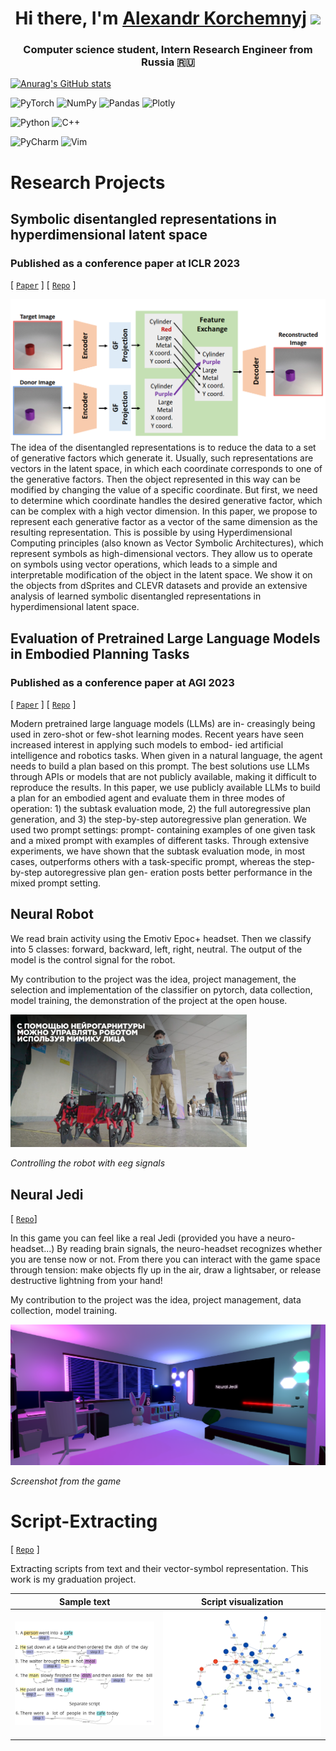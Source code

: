 <h1 align="center">Hi there, I'm <a href="https://vk.com/yesssense" target="_blank">Alexandr Korchemnyj</a> 
<img src="https://github.com/blackcater/blackcater/raw/main/images/Hi.gif" height="32"/></h1>
<h3 align="center">Computer science student, Intern Research Engineer from Russia 🇷🇺</h3>

[![Anurag's GitHub stats](https://github-readme-stats.vercel.app/api?username=Yessense&include_all_commits=true)](https://github.com/anuraghazra/github-readme-stats)

![PyTorch](https://img.shields.io/badge/PyTorch-%23EE4C2C.svg?style=plastic&logo=PyTorch&logoColor=white)
![NumPy](https://img.shields.io/badge/numpy-%23013243.svg?style=plastic&logo=numpy&logoColor=white)
![Pandas](https://img.shields.io/badge/pandas-%23150458.svg?style=plastic&logo=pandas&logoColor=white)
![Plotly](https://img.shields.io/badge/Plotly-%233F4F75.svg?style=plastic&logo=plotly&logoColor=white)

![Python](https://img.shields.io/badge/python-3670A0?style=plastic&logo=python&logoColor=ffdd54)
![C++](https://img.shields.io/badge/c++-%2300599C.svg?style=plastic&logo=c%2B%2B&logoColor=white)

![PyCharm](https://img.shields.io/badge/pycharm-143?style=plastic&logo=pycharm&logoColor=black&color=black&labelColor=green)
![Vim](https://img.shields.io/badge/VIM-%2311AB00.svg?style=plastic&logo=vim&logoColor=white)

# Research Projects

## Symbolic disentangled representations in hyperdimensional latent space

### Published as a conference paper at ICLR 2023

[ [`Paper`](https://airi.net/ru/articles/symbolic-disentangled-representations-in-hyperdimensional-latent-space/) ] [ [`Repo`](https://github.com/Yessense/paired_codebook_ae) ]

![exchange.png](projects%2Farsyd%2Fexchange.png)
The idea of the disentangled representations is to reduce the data to a set of generative
factors which generate it. Usually, such representations are vectors in the
latent space, in which each coordinate corresponds to one of the generative factors. Then
the object represented in this way can be modified by changing the
value of a specific coordinate. But first, we need to determine which coordinate
handles the desired generative factor, which can be complex with a high vector dimension.
In this paper, we propose to represent each generative factor as a vector
of the same dimension as the resulting representation. This is possible by using
Hyperdimensional Computing principles (also known as Vector Symbolic Architectures), which
represent symbols as high-dimensional vectors. They allow us
to operate on symbols using vector operations, which leads to a simple and interpretable
modification of the object in the latent space. We show it on the objects
from dSprites and CLEVR datasets and provide an extensive analysis of learned
symbolic disentangled representations in hyperdimensional latent space.

## Evaluation of Pretrained Large Language Models in Embodied Planning Tasks

### Published as a conference paper at AGI 2023

[ [`Paper`](https://link.springer.com/chapter/10.1007/978-3-031-33469-6_23) ] [ [`Repo`](https://github.com/Yessense/llm_planning) ]

Modern pretrained large language models (LLMs) are in-
creasingly being used in zero-shot or few-shot learning modes. Recent
years have seen increased interest in applying such models to embod-
ied artificial intelligence and robotics tasks. When given in a natural
language, the agent needs to build a plan based on this prompt. The
best solutions use LLMs through APIs or models that are not publicly
available, making it difficult to reproduce the results. In this paper, we
use publicly available LLMs to build a plan for an embodied agent and
evaluate them in three modes of operation: 1) the subtask evaluation
mode, 2) the full autoregressive plan generation, and 3) the step-by-step
autoregressive plan generation. We used two prompt settings: prompt-
containing examples of one given task and a mixed prompt with examples
of different tasks. Through extensive experiments, we have shown that
the subtask evaluation mode, in most cases, outperforms others with a
task-specific prompt, whereas the step-by-step autoregressive plan gen-
eration posts better performance in the mixed prompt setting.

## Neural Robot

We read brain activity using the Emotiv Epoc+ headset. Then we classify into 5 classes:
forward, backward, left, right,
neutral. The output of the model is the control signal for the robot.

My contribution to the project was the idea, project management, the selection and
implementation of the classifier on
pytorch, data collection, model training, the demonstration of the project at the open
house.

<img src="projects/neural_robot/neural_robot.png" alt="Controlling the robot with eeg
signals"
width=75% >

*Controlling the robot with eeg signals*

## Neural Jedi

[ [`Repo`](https://github.com/RTUITLab/NeuralJedi)]

In this game you can feel like a real Jedi (provided you have a neuro-headset...) By
reading brain signals, the
neuro-headset recognizes whether you are tense now or not. From there you can interact
with the game space through
tension: make objects fly up in the air, draw a lightsaber, or release destructive
lightning from your hand!

My contribution to the project was the idea, project management, data collection, model
training.


<img src="projects/neural_jedi/neural_jedi.png" alt="Controlling the robot with eeg
signals"
width=100% >

*Screenshot from the game*

# Script-Extracting
[ [`Repo`](https://github.com/Yessense/map-script) ]

Extracting scripts from text and their vector-symbol representation. This work is my
graduation project.

Sample text|  Script visualization
:-------------------------:|:-------------------------:
![](projects/script_extraction/separate_scripts_example.jpg)  |  ![](projects/script_extraction/text_6.png)
